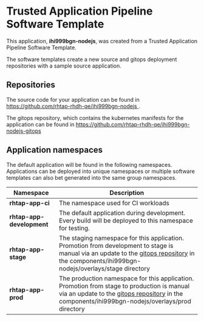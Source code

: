 # Trusted Application Pipeline Software Template

This application, **ihi999bgn-nodejs**, was created from a Trusted Application Pipeline Software Template.

The software templates create a new source and gitops deployment repositories with a sample source application. 

## Repositories

The source code for your application can be found in [https://github.com/rhtap-rhdh-qe/ihi999bgn-nodejs ](https://github.com/rhtap-rhdh-qe/ihi999bgn-nodejs ).
 
The gitops repository, which contains the kubernetes manifests for the application can be found in 
[https://github.com/rhtap-rhdh-qe/ihi999bgn-nodejs-gitops ](https://github.com/rhtap-rhdh-qe/ihi999bgn-nodejs-gitops ) 

## Application namespaces 

The default application will be found in the following namespaces. Applications can be deployed into unique namespaces or multiple software templates can also bet generated into the same group namespaces.  

|  Namespace   |  Description   |  
| -------- | -------- |
| **rhtap-app-ci** | The namespace used for CI workloads |
| **rhtap-app-development** | The default application during development. Every build will be deployed to this namespace for testing. |
| **rhtap-app-stage** | The staging namespace for this application. Promotion from development to stage is manual via an update to the [gitops repository](https://github.com/rhtap-rhdh-qe/ihi999bgn-nodejs-gitops ) in the components/ihi999bgn-nodejs/overlays/stage directory |
| **rhtap-app-prod** | The production namespace for this application. Promotion from stage to production is manual via an update to the [gitops repository](https://github.com/rhtap-rhdh-qe/ihi999bgn-nodejs-gitops ) in the components/ihi999bgn-nodejs/overlays/prod directory |